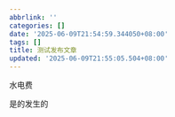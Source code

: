 ```yaml
---
abbrlink: ''
categories: []
date: '2025-06-09T21:54:59.344050+08:00'
tags: []
title: 测试发布文章
updated: '2025-06-09T21:55:05.504+08:00'
---
```

水电费


是的发生的
